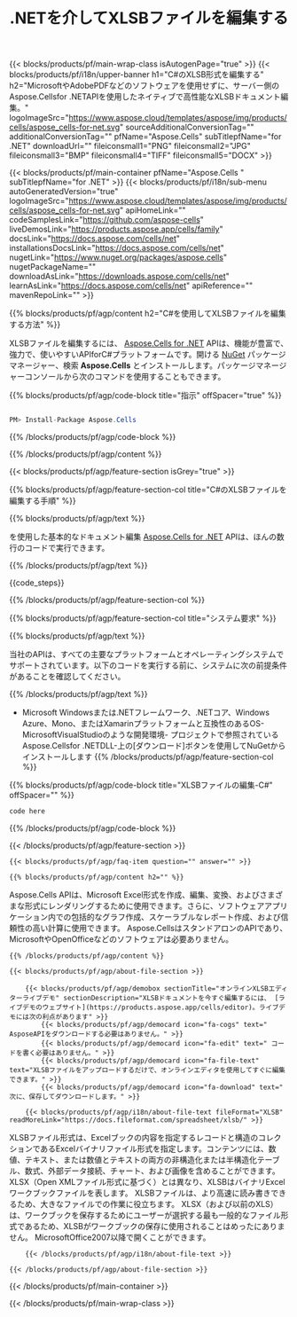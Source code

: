 ﻿---
title: .NETを介してXLSBファイルを編集する 
url: /ja/net/editor/xlsb/ 
description: .NETフレームワーク、.NETコア、Windows Azure、Mono、またはXamarinプラットフォームでXLSBドキュメントを編集するためのC#ソースコード。
---
{{< blocks/products/pf/main-wrap-class isAutogenPage="true" >}}
{{< blocks/products/pf/i18n/upper-banner h1="C#のXLSB形式を編集する" h2="MicrosoftやAdobePDFなどのソフトウェアを使用せずに、サーバー側のAspose.Cellsfor .NETAPIを使用したネイティブで高性能なXLSBドキュメント編集。" logoImageSrc="https://www.aspose.cloud/templates/aspose/img/products/cells/aspose_cells-for-net.svg" sourceAdditionalConversionTag="" additionalConversionTag="" pfName="Aspose.Cells" subTitlepfName="for .NET" downloadUrl="" fileiconsmall1="PNG" fileiconsmall2="JPG" fileiconsmall3="BMP" fileiconsmall4="TIFF" fileiconsmall5="DOCX" >}}

{{< blocks/products/pf/main-container pfName="Aspose.Cells " subTitlepfName="for .NET" >}}
{{< blocks/products/pf/i18n/sub-menu autoGeneratedVersion="true" logoImageSrc="https://www.aspose.cloud/templates/aspose/img/products/cells/aspose_cells-for-net.svg" apiHomeLink="" codeSamplesLink="https://github.com/aspose-cells" liveDemosLink="https://products.aspose.app/cells/family" docsLink="https://docs.aspose.com/cells/net" installationsDocsLink="https://docs.aspose.com/cells/net" nugetLink="https://www.nuget.org/packages/aspose.cells" nugetPackageName="" downloadAsLink="https://downloads.aspose.com/cells/net" learnAsLink="https://docs.aspose.com/cells/net" apiReference="" mavenRepoLink="" >}}

{{% blocks/products/pf/agp/content h2="C#を使用してXLSBファイルを編集する方法" %}}

XLSBファイルを編集するには、 <a href="https://products.aspose.com/cells/net">Aspose.Cells for .NET</a> APIは、機能が豊富で、強力で、使いやすいAPIforC#プラットフォームです。開ける <a href="https://www.nuget.org/packages/aspose.cells">NuGet</a> パッケージマネージャー、検索 <b>Aspose.Cells</b> とインストールします。パッケージマネージャーコンソールから次のコマンドを使用することもできます。

{{% blocks/products/pf/agp/code-block title="指示" offSpacer="true" %}}

```cs

PM> Install-Package Aspose.Cells


```

{{% /blocks/products/pf/agp/code-block %}}

{{% /blocks/products/pf/agp/content %}}

{{< blocks/products/pf/agp/feature-section isGrey="true" >}}

{{% blocks/products/pf/agp/feature-section-col title="C#のXLSBファイルを編集する手順" %}}

{{% blocks/products/pf/agp/text %}}

 を使用した基本的なドキュメント編集
 [Aspose.Cells for .NET](https://products.aspose.com/cells/net) 
 APIは、ほんの数行のコードで実行できます。

{{% /blocks/products/pf/agp/text %}}

{{code_steps}}

{{% /blocks/products/pf/agp/feature-section-col %}}

{{% blocks/products/pf/agp/feature-section-col title="システム要求" %}}

{{% blocks/products/pf/agp/text %}}

 当社のAPIは、すべての主要なプラットフォームとオペレーティングシステムでサポートされています。以下のコードを実行する前に、システムに次の前提条件があることを確認してください。

{{% /blocks/products/pf/agp/text %}}

- Microsoft Windowsまたは.NETフレームワーク、.NETコア、Windows Azure、Mono、またはXamarinプラットフォームと互換性のあるOS- MicrosoftVisualStudioのような開発環境- プロジェクトで参照されているAspose.Cellsfor .NETDLL-上の[ダウンロード]ボタンを使用してNuGetからインストールします
{{% /blocks/products/pf/agp/feature-section-col %}}

{{% blocks/products/pf/agp/code-block title="XLSBファイルの編集-C#" offSpacer="" %}}

```cs
code here


```

{{% /blocks/products/pf/agp/code-block %}}

{{< /blocks/products/pf/agp/feature-section >}}

    {{< blocks/products/pf/agp/faq-item question="" answer="" >}}
 

<!-- aboutfile Starts -->

    {{% blocks/products/pf/agp/content h2="" %}}

Aspose.Cells APIは、Microsoft Excel形式を作成、編集、変換、およびさまざまな形式にレンダリングするために使用できます。さらに、ソフトウェアアプリケーション内での包括的なグラフ作成、スケーラブルなレポート作成、および信頼性の高い計算に使用できます。 Aspose.CellsはスタンドアロンのAPIであり、MicrosoftやOpenOfficeなどのソフトウェアは必要ありません。    



    {{% /blocks/products/pf/agp/content %}}

    {{< blocks/products/pf/agp/about-file-section >}}

        {{< blocks/products/pf/agp/demobox sectionTitle="オンラインXLSBエディターライブデモ" sectionDescription="XLSBドキュメントを今すぐ編集するには、 [ライブデモのウェブサイト](https://products.aspose.app/cells/editor)。ライブデモには次の利点があります" >}}
            {{< blocks/products/pf/agp/democard icon="fa-cogs" text=" AsposeAPIをダウンロードする必要はありません。" >}}
            {{< blocks/products/pf/agp/democard icon="fa-edit" text=" コードを書く必要はありません。" >}}
            {{< blocks/products/pf/agp/democard icon="fa-file-text" text="XLSBファイルをアップロードするだけで、オンラインエディタを使用してすぐに編集できます。" >}}
            {{< blocks/products/pf/agp/democard icon="fa-download" text=" 次に、保存してダウンロードします。" >}}

        {{< blocks/products/pf/agp/i18n/about-file-text fileFormat="XLSB" readMoreLink="https://docs.fileformat.com/spreadsheet/xlsb/" >}}
XLSBファイル形式は、Excelブックの内容を指定するレコードと構造のコレクションであるExcelバイナリファイル形式を指定します。コンテンツには、数値、テキスト、または数値とテキストの両方の非構造化または半構造化テーブル、数式、外部データ接続、チャート、および画像を含めることができます。 XLSX（Open XMLファイル形式に基づく）とは異なり、XLSBはバイナリExcelワークブックファイルを表します。 XLSBファイルは、より高速に読み書きできるため、大きなファイルでの作業に役立ちます。 XLSX（および以前のXLS）は、ワークブックを保存するためにユーザーが選択する最も一般的なファイル形式であるため、XLSBがワークブックの保存に使用されることはめったにありません。 MicrosoftOffice2007以降で開くことができます。 

        {{< /blocks/products/pf/agp/i18n/about-file-text >}}

    {{< /blocks/products/pf/agp/about-file-section >}}

<!-- aboutfile Ends -->



{{< /blocks/products/pf/main-container >}}
    
{{< /blocks/products/pf/main-wrap-class >}}